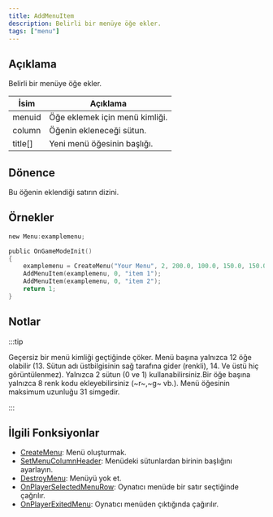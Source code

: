 ```yaml
---
title: AddMenuItem
description: Belirli bir menüye öğe ekler.
tags: ["menu"]
---
```


## Açıklama

Belirli bir menüye öğe ekler.

| İsim    | Açıklama                       |
| ------- | ------------------------------ |
| menuid  | Öğe eklemek için menü kimliği. |
| column  | Öğenin ekleneceği sütun.       |
| title[] | Yeni menü öğesinin başlığı.    |

## Dönence

Bu öğenin eklendiği satırın dizini.

## Örnekler

```c
new Menu:examplemenu;

public OnGameModeInit()
{
    examplemenu = CreateMenu("Your Menu", 2, 200.0, 100.0, 150.0, 150.0);
    AddMenuItem(examplemenu, 0, "item 1");
    AddMenuItem(examplemenu, 0, "item 2");
    return 1;
}
```

## Notlar

:::tip

Geçersiz bir menü kimliği geçtiğinde çöker. Menü başına yalnızca 12 öğe olabilir (13. Sütun adı üstbilgisinin sağ tarafına gider (renkli), 14. Ve üstü hiç görüntülenmez). Yalnızca 2 sütun (0 ve 1) kullanabilirsiniz.Bir öğe başına yalnızca 8 renk kodu ekleyebilirsiniz (~r~,~g~ vb.). Menü öğesinin maksimum uzunluğu 31 simgedir.

:::

## İlgili Fonksiyonlar

- [CreateMenu](CreateMenu.md): Menü oluşturmak.
- [SetMenuColumnHeader](SetMenuColumnHeader.md): Menüdeki sütunlardan birinin başlığını ayarlayın.
- [DestroyMenu](DestroyMenu.md): Menüyü yok et.
- [OnPlayerSelectedMenuRow](../callbacks/OnPlayerSelectedMenuRow.md): Oynatıcı menüde bir satır seçtiğinde çağrılır.
- [OnPlayerExitedMenu](../callbacks/OnPlayerExitedMenu.md): Oynatıcı menüden çıktığında çağırılır.
